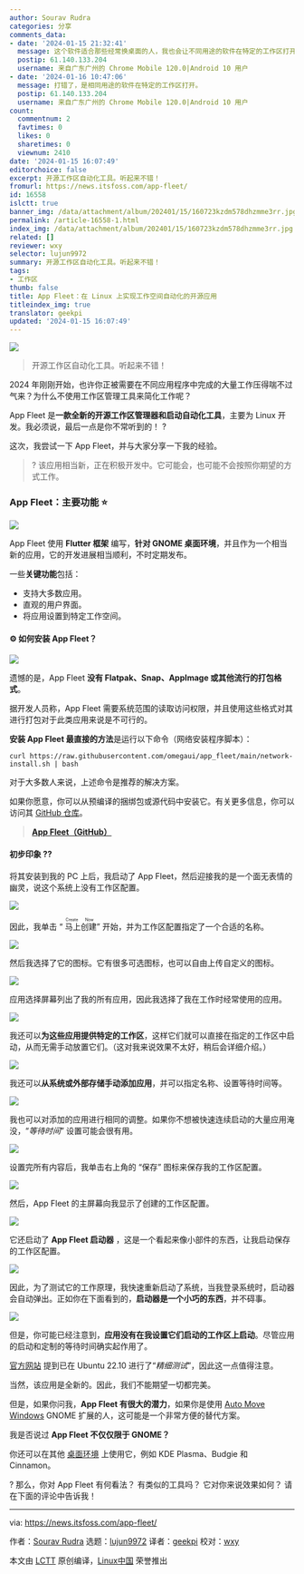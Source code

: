 ```yaml
---
author: Sourav Rudra
categories: 分享
comments_data:
- date: '2024-01-15 21:32:41'
  message: 这个软件适合那些经常换桌面的人，我也会让不同用途的软件在特定的工作区打开，但这些都写在桌面的配置中，或者安装扩展来实现。
  postip: 61.140.133.204
  username: 来自广东广州的 Chrome Mobile 120.0|Android 10 用户
- date: '2024-01-16 10:47:06'
  message: 打错了，是相同用途的软件在特定的工作区打开。
  postip: 61.140.133.204
  username: 来自广东广州的 Chrome Mobile 120.0|Android 10 用户
count:
  commentnum: 2
  favtimes: 0
  likes: 0
  sharetimes: 0
  viewnum: 2410
date: '2024-01-15 16:07:49'
editorchoice: false
excerpt: 开源工作区自动化工具。听起来不错！
fromurl: https://news.itsfoss.com/app-fleet/
id: 16558
islctt: true
banner_img: /data/attachment/album/202401/15/160723kzdm578dhzmme3rr.jpg
permalink: /article-16558-1.html
index_img: /data/attachment/album/202401/15/160723kzdm578dhzmme3rr.jpg.thumb.jpg
related: []
reviewer: wxy
selector: lujun9972
summary: 开源工作区自动化工具。听起来不错！
tags:
- 工作区
thumb: false
title: App Fleet：在 Linux 上实现工作空间自动化的开源应用
titleindex_img: true
translator: geekpi
updated: '2024-01-15 16:07:49'
---
```


![](/data/attachment/album/202401/15/160723kzdm578dhzmme3rr.jpg)



> 
> 开源工作区自动化工具。听起来不错！
> 
> 
> 


2024 年刚刚开始，也许你正被需要在不同应用程序中完成的大量工作压得喘不过气来？为什么不使用工作区管理工具来简化工作呢？


App Fleet 是**一款全新的开源工作区管理器和启动自动化工具**，主要为 Linux 开发。我必须说，最后一点是你不常听到的！ ?


这次，我尝试一下 App Fleet，并与大家分享一下我的经验。



> 
> ? 该应用相当新，正在积极开发中。它可能会，也可能不会按照你期望的方式工作。
> 
> 
> 


### App Fleet：主要功能 ⭐


![](/data/attachment/album/202401/15/160750qzds1k021roz6dse.png)


App Fleet 使用 **Flutter 框架** 编写，**针对 GNOME 桌面环境**，并且作为一个相当新的应用，它的开发进展相当顺利，不时定期发布。


一些**关键功能**包括：


* 支持大多数应用。
* 直观的用户界面。
* 将应用设置到特定工作空间。


#### ⚙️ 如何安装 App Fleet？


![](/data/attachment/album/202401/15/160751xf1f919zw1ffe059.png)


遗憾的是，App Fleet **没有 Flatpak、Snap、AppImage 或其他流行的打包格式**。


据开发人员称，App Fleet 需要系统范围的读取访问权限，并且使用这些格式对其进行打包对于此类应用来说是不可行的。


**安装 App Fleet 最直接的方法**是运行以下命令（网络安装程序脚本）：



```
curl https://raw.githubusercontent.com/omegaui/app_fleet/main/network-install.sh | bash

```

对于大多数人来说，上述命令是推荐的解决方案。


如果你愿意，你可以从预编译的捆绑包或源代码中安装它。有关更多信息，你可以访问其 [GitHub 仓库](https://github.com/omegaui/app_fleet)。



> 
> **[App Fleet（GitHub）](https://github.com/omegaui/app_fleet)**
> 
> 
> 


#### 初步印象 ?‍?


将其安装到我的 PC 上后，我启动了 App Fleet，然后迎接我的是一个面无表情的幽灵，说这个系统上没有工作区配置。


![](/data/attachment/album/202401/15/160751h8iy5xxtrzykkzzx.png)


因此，我单击 “<ruby> 马上创建 <rt>  Create Now </rt></ruby>” 开始，并为工作区配置指定了一个合适的名称。


![](/data/attachment/album/202401/15/160751a7ebvy4ewo746uwz.png)


然后我选择了它的图标。它有很多可选图标，也可以自由上传自定义的图标。


![](/data/attachment/album/202401/15/160752tbxodgv7kaor2ct0.png)


应用选择屏幕列出了我的所有应用，因此我选择了我在工作时经常使用的应用。


![](/data/attachment/album/202401/15/160752jrfqrgl24mkgwzgg.png)


我还可以**为这些应用提供特定的工作区**，这样它们就可以直接在指定的工作区中启动，从而无需手动放置它们。（这对我来说效果不太好，稍后会详细介绍。）


![](/data/attachment/album/202401/15/160752hfql097r4ljm9ktj.png)


我还可以**从系统或外部存储手动添加应用**，并可以指定名称、设置等待时间等。


![](/data/attachment/album/202401/15/160753iiqc11wt661ata07.png)


我也可以对添加的应用进行相同的调整。如果你不想被快速连续启动的大量应用淹没，“*等待时间*” 设置可能会很有用。


![](/data/attachment/album/202401/15/160753ybhvbfrcwws72x6w.png)


设置完所有内容后，我单击右上角的 “保存” 图标来保存我的工作区配置。


![](/data/attachment/album/202401/15/160754a4yk3ykhky6yy3yi.png)


然后，App Fleet 的主屏幕向我显示了创建的工作区配置。


![](/data/attachment/album/202401/15/160754umbhz5ddme65hrxe.png)


它还启动了 **App Fleet 启动器** ，这是一个看起来像小部件的东西，让我启动保存的工作区配置。


![](/data/attachment/album/202401/15/160755igrttj1yddgyddyd.png)


因此，为了测试它的工作原理，我快速重新启动了系统，当我登录系统时，启动器会自动弹出。正如你在下面看到的，**启动器是一个小巧的东西**，并不碍事。


![](/data/attachment/album/202401/15/160756xvvmeclacwqmz7lz.gif)


但是，你可能已经注意到，**应用没有在我设置它们启动的工作区上启动**。尽管应用的启动和定制的等待时间确实起作用了。


[官方网站](https://omegaui.github.io/app_fleet_webpage/) 提到已在 Ubuntu 22.10 进行了“*精细测试*”，因此这一点值得注意。


当然，该应用是全新的。因此，我们不能期望一切都完美。


但是，如果你问我，**App Fleet 有很大的潜力**，如果你是使用 [Auto Move Windows](https://extensions.gnome.org/extension/16/auto-move-windows/) GNOME 扩展的人，这可能是一个非常方便的替代方案。


我是否说过 **App Fleet 不仅仅限于 GNOME？**


你还可以在其他 [桌面环境](https://itsfoss.com/what-is-desktop-environment/) 上使用它，例如 KDE Plasma、Budgie 和 Cinnamon。


? 那么，你对 App Fleet 有何看法？ 有类似的工具吗？ 它对你来说效果如何？ 请在下面的评论中告诉我！




---


via: <https://news.itsfoss.com/app-fleet/>


作者：[Sourav Rudra](https://news.itsfoss.com/author/sourav/) 选题：[lujun9972](https://github.com/lujun9972) 译者：[geekpi](https://github.com/geekpi) 校对：[wxy](https://github.com/wxy)


本文由 [LCTT](https://github.com/LCTT/TranslateProject) 原创编译，[Linux中国](https://linux.cn/) 荣誉推出